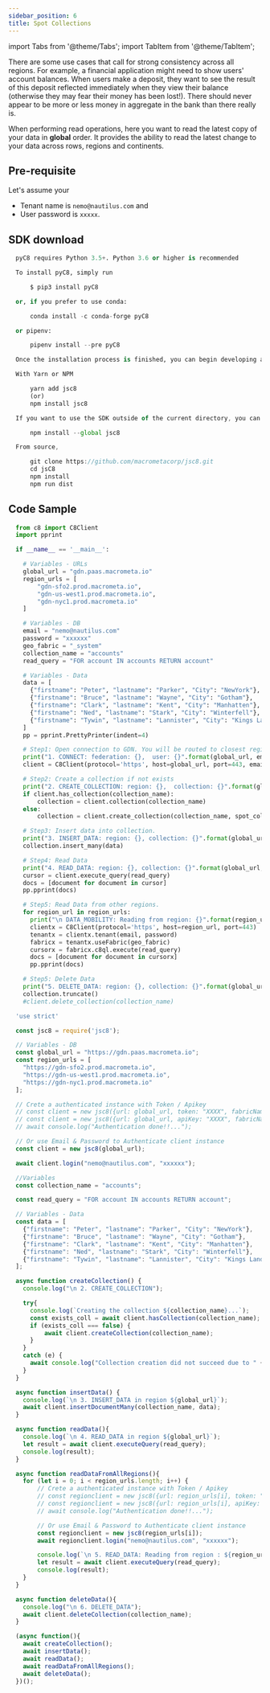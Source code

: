 ```yaml
---
sidebar_position: 6
title: Spot Collections
---
```


import Tabs from '@theme/Tabs';
import TabItem from '@theme/TabItem';

There are some use cases that call for strong consistency across all regions. For example, a financial application might need to show users' account balances. When users make a deposit, they want to see the result of this deposit reflected immediately when they view their balance (otherwise they may fear their money has been lost!). There should never appear to be more or less money in aggregate in the bank than there really is. 

When performing read operations, here you want to read the latest copy of your data in **global** order. It provides the ability to read the latest change to your data across rows, regions and continents.

## Pre-requisite

Let's assume your

* Tenant name is `nemo@nautilus.com` and
* User password is `xxxxx`.

## SDK download

<Tabs groupId="operating-systems">
<TabItem value="py" label="Python">

```py
  pyC8 requires Python 3.5+. Python 3.6 or higher is recommended

  To install pyC8, simply run

      $ pip3 install pyC8

  or, if you prefer to use conda:

      conda install -c conda-forge pyC8

  or pipenv:

      pipenv install --pre pyC8

  Once the installation process is finished, you can begin developing applications in Python.
```
</TabItem>
<TabItem value="js" label="Javascript">

```js
  With Yarn or NPM

      yarn add jsc8
      (or)
      npm install jsc8

  If you want to use the SDK outside of the current directory, you can also install it globally using the `--global` flag:

      npm install --global jsc8

  From source,

      git clone https://github.com/macrometacorp/jsc8.git
      cd jsC8
      npm install
      npm run dist
```
</TabItem>
</Tabs>  

## Code Sample

<Tabs groupId="operating-systems">
<TabItem value="py" label="Python">

```py
  from c8 import C8Client
  import pprint

  if __name__ == '__main__':

    # Variables - URLs
    global_url = "gdn.paas.macrometa.io"
    region_urls = [
        "gdn-sfo2.prod.macrometa.io",
        "gdn-us-west1.prod.macrometa.io",
        "gdn-nyc1.prod.macrometa.io"
    ]

    # Variables - DB
    email = "nemo@nautilus.com"
    password = "xxxxxx"
    geo_fabric = "_system"
    collection_name = "accounts"
    read_query = "FOR account IN accounts RETURN account"

    # Variables - Data
    data = [
      {"firstname": "Peter", "lastname": "Parker", "City": "NewYork"},
      {"firstname": "Bruce", "lastname": "Wayne", "City": "Gotham"},
      {"firstname": "Clark", "lastname": "Kent", "City": "Manhatten"},
      {"firstname": "Ned", "lastname": "Stark", "City": "Winterfell"},
      {"firstname": "Tywin", "lastname": "Lannister", "City": "Kings Landing"},
    ]
    pp = pprint.PrettyPrinter(indent=4)

    # Step1: Open connection to GDN. You will be routed to closest region.
    print("1. CONNECT: federation: {},  user: {}".format(global_url, email))
    client = C8Client(protocol='https', host=global_url, port=443, email=email, password=password, geofabric=geo_fabric)

    # Step2: Create a collection if not exists
    print("2. CREATE_COLLECTION: region: {},  collection: {}".format(global_url, collection_name))
    if client.has_collection(collection_name):
        collection = client.collection(collection_name)
    else:
        collection = client.create_collection(collection_name, spot_collection=True)

    # Step3: Insert data into collection.
    print("3. INSERT_DATA: region: {}, collection: {}".format(global_url, collection_name))
    collection.insert_many(data)

    # Step4: Read Data
    print("4. READ_DATA: region: {}, collection: {}".format(global_url, collection_name))
    cursor = client.execute_query(read_query)
    docs = [document for document in cursor]
    pp.pprint(docs)

    # Step5: Read Data from other regions.
    for region_url in region_urls:
      print("\n DATA_MOBILITY: Reading from region: {}".format(region_url))
      clientx = C8Client(protocol='https', host=region_url, port=443)
      tenantx = clientx.tenant(email, password)
      fabricx = tenantx.useFabric(geo_fabric)
      cursorx = fabricx.c8ql.execute(read_query)
      docs = [document for document in cursorx]
      pp.pprint(docs)

    # Step5: Delete Data
    print("5. DELETE_DATA: region: {}, collection: {}".format(global_url, collection_name))
    collection.truncate()
    #client.delete_collection(collection_name)
```

</TabItem>
<TabItem value="js" label="Javascript">

```js
  'use strict'

  const jsc8 = require('jsc8');

  // Variables - DB
  const global_url = "https://gdn.paas.macrometa.io";
  const region_urls = [
    "https://gdn-sfo2.prod.macrometa.io",
    "https://gdn-us-west1.prod.macrometa.io",
    "https://gdn-nyc1.prod.macrometa.io"
  ];

  // Crete a authenticated instance with Token / Apikey
  // const client = new jsc8({url: global_url, token: "XXXX", fabricName: '_system'});
  // const client = new jsc8({url: global_url, apiKey: "XXXX", fabricName: '_system'});
  // await console.log("Authentication done!!...");

  // Or use Email & Password to Authenticate client instance
  const client = new jsc8(global_url);

  await client.login("nemo@nautilus.com", "xxxxxx");

  //Variables
  const collection_name = "accounts";

  const read_query = "FOR account IN accounts RETURN account";

  // Variables - Data
  const data = [
    {"firstname": "Peter", "lastname": "Parker", "City": "NewYork"},
    {"firstname": "Bruce", "lastname": "Wayne", "City": "Gotham"},
    {"firstname": "Clark", "lastname": "Kent", "City": "Manhatten"},
    {"firstname": "Ned", "lastname": "Stark", "City": "Winterfell"},
    {"firstname": "Tywin", "lastname": "Lannister", "City": "Kings Landing"},
  ];

  async function createCollection() {
    console.log("\n 2. CREATE_COLLECTION");

    try{
      console.log(`Creating the collection ${collection_name}...`);
      const exists_coll = await client.hasCollection(collection_name);
      if (exists_coll === false) {
          await client.createCollection(collection_name);
      }
    }
    catch (e) {
      await console.log("Collection creation did not succeed due to " + e);
    }
  }

  async function insertData() {
    console.log(`\n 3. INSERT_DATA in region ${global_url}`);
    await client.insertDocumentMany(collection_name, data);
  }

  async function readData(){
    console.log(`\n 4. READ_DATA in region ${global_url}`);
    let result = await client.executeQuery(read_query);
    console.log(result);
  }

  async function readDataFromAllRegions(){
    for (let i = 0; i < region_urls.length; i++) { 
        // Crete a authenticated instance with Token / Apikey
        // const regionclient = new jsc8({url: region_urls[i], token: "XXXX", fabricName: '_system'});
        // const regionclient = new jsc8({url: region_urls[i], apiKey: "XXXX", fabricName: '_system'});
        // await console.log("Authentication done!!...");

        // Or use Email & Password to Authenticate client instance
        const regionclient = new jsc8(region_urls[i]);
        await regionclient.login("nemo@nautilus.com", "xxxxxx");

        console.log(`\n 5. READ_DATA: Reading from region : ${region_urls[i]}`);
        let result = await client.executeQuery(read_query);
        console.log(result);
    }
  }

  async function deleteData(){
    console.log("\n 6. DELETE_DATA");
    await client.deleteCollection(collection_name);
  }

  (async function(){
    await createCollection();
    await insertData();
    await readData();
    await readDataFromAllRegions();
    await deleteData();
  })();
```

</TabItem>
</Tabs>  
